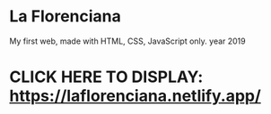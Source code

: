 # La Florenciana

My first web, made with HTML, CSS, JavaScript only.
 year 2019



# CLICK HERE TO DISPLAY: https://laflorenciana.netlify.app/
